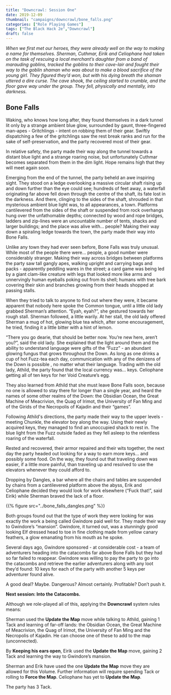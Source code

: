 ```yaml
---
title: "Downcrawl: Session One"
date: 2019-12-09
thumbnail: "campaigns/downcrawl/bone_falls.png"
categories: ["Role Playing Games"]
tags: ["The Black Hack 2e","Downcrawl"]
draft: false
---
```


_When we first met our heroes, they were already well on the way to making a name for themselves. Sherman, Cuthmar, Eirik and Celiophane had taken on the task of rescuing a local merchant’s daughter from a band of marauding goblins, tracked the goblins to their cave-lair and fought their way to the goblin shaman who was about to make a blood sacrifice of the young girl. They figured they’d won, but with his dying breath the shaman uttered a dire curse. The cave shook, the ceiling started to crumble, and the floor gave way under the group. They fell, physically and mentally, into darkness._

## Bone Falls

Waking, who knows how long after, they found themselves in a dark tunnel lit only by a strange ambient blue glow, surrounded by gaunt, three-fingered man-apes - Gritchlings - intent on robbing them of their gear. Swiftly dispatching a few of the gritchlings saw the rest break ranks and run for the sake of self-preservation, and the party recovered most of their gear.

In relative safety, the party made their way along the tunnel towards a distant blue light and a strange roaring noise, but unfortunately Cuthmar becomes separated from them in the dim light. Hope remains high that they will meet again soon.

Emerging from the end of the tunnel, the party beheld an awe inspiring sight. They stood on a ledge overlooking a massive circular shaft rising up and down further than the eye could see; hundreds of feet away, a waterfall originating far above fell down through the centre of the shaft, its fate lost in the darkness. And there, clinging to the sides of the shaft, shrouded in that mysterious ambient blue light was, to all appearances, a town. Platforms cantilevered from the sides of the shaft or suspended from rock overhangs hung over the unfathomable depths; connected by wood and rope bridges, ladders and zip-lines were an uncountable number of tents, shacks and larger buildings; and the place was alive with… people?
Making their way down a spiraling ledge towards the town, the party made their way into Bone Falls.

Unlike any town they had ever seen before, Bone Falls was truly unusual. While most of the people there were… people, a good number were considerably stranger. Making their way across bridges between platforms the party saw tall gangly apes, walking upright and carrying bags and packs - apparently peddling wares in the street; a card game  was being led by a giant clam-like creature with legs that looked more like arms and unnervingly human eyeballs poking out from its shell; humans with tree bark covering their skin and branches growing from their heads shopped at passing stalls.

When they tried to talk to anyone to find out where they were, it became apparent that nobody here spoke the Common tongue, until a little old lady grabbed Sherman’s attention. “Eyah, eyah?”, she gestured towards her rough stall. Sherman followed, a little warily. At her stall, the old lady offered Sherman a mug of hot, glowing blue tea which, after some encouragement, he tried, finding it a little bitter with a hint of lemon.

“There you go dearie, that should be better now. You’re new here, aren’t you?”, said the old lady. She explained that the light around them and the ability to understand language were gifts of the “Fuzz” - an abundant glowing fungus that grows throughout the Down. As long as one drinks a cup of hot Fuzz-tea each day, communication with any of the denizens of the Down is possible , no matter what their language. Trading with the old lady, Athild, the party found that the local currency was… keys. Celiophane getting all of ten keys for her Void Creature’s egg.

They also learned from Athild that she must leave Bone Falls soon, because no one is allowed to stay there for longer than a single year, and heard the names of some other realms of the Down: the Obsidian Ocean, the Great Machine of Meacrivion, the Quag of Irimot, the University of Fan Ming and of the Girids of the Necropolis of Kajadin and their “games”.

Following Athild's directions, the party made their way to the upper levels - meeting Chunkle, the elevator boy along the way. Using their newly acquired keys, they managed to find an unoccupied shack to rest in. The blue light from the Fuzz outside faded as they fell asleep to the relentless roaring of the waterfall.

Rested and recovered, their armor repaired and their wits together, the next day the party headed out looking for a way to earn more keys… and possibly some food. On the way, they found out that traveling down was easier, if a little more painful, than traveling up and resolved to use the elevators whenever they could afford to.

Dropping by Dangles, a bar where all the chairs and tables are suspended by chains from a cantilevered platform above the abyss, Erik and Celiophane decided they would look for work elsewhere (“Fuck that!”, said Eirik) while Sherman braved the lack of a floor.

{{% figure src="../bone_falls_dangles.png" %}}

Both groups found out that the type of work they were looking for was exactly the work a being called Gwindore paid well for. They made their way to Gwindore’s “mansion”. Gwindore, it turned out, was a stunningly good looking Elf dressed head to toe in fine clothing made from yellow canary feathers, a glow emanating from his mouth as he spoke.

Several days ago, Gwindore sponsored - at considerable cost - a team of adventurers heading into the catacombs far above Bone Falls but they had so far failed to reappear. Gwindore was willing to pay the party to go into the catacombs and retrieve the earlier adventurers along with any loot they’d found: 10 keys for each of the party with another 5 keys per adventurer found alive.

A good deal? Maybe. Dangerous? Almost certainly. Profitable? Don’t push it.

**Next session: Into the Catacombs.**

Although we role-played all of this, applying the **Downcrawl** system rules means:

Sherman used the **Update the Map** move while talking to Athild, gaining 1 Tack and learning of far-off lands: the Obsidian Ocean, the Great Machine of Meacrivion, the Quag of Irimot, the University of Fan Ming and the Necropolis of Kajadin. He can choose one of these to add to the map (unconnected).

By **Keeping his ears open**, Eirik used the **Update the Map** move, gaining 2 Tack and learning the way to Gwindore’s mansion.

Sherman and Erik have used the one **Update the Map** move they are allowed for this Volume. Further information will require spending Tack or rolling to **Force the Map**. Celiophane has yet to **Update the Map**.

The party has 3 Tack.
